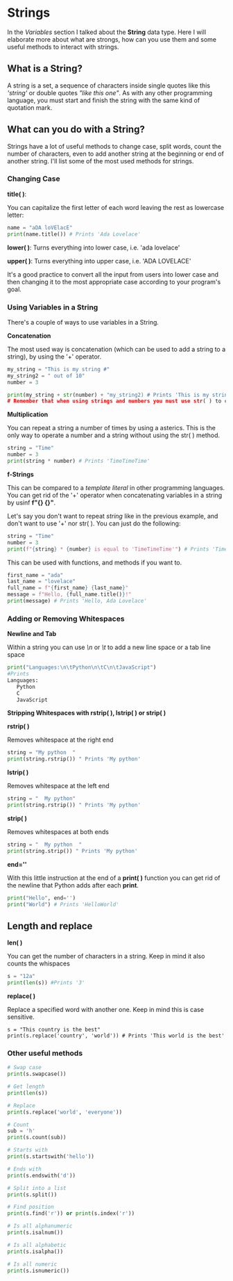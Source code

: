 # Strings

In the *Variables* section I talked about the **String** data type. Here I will elaborate more about what are strongs, how can you use them and some useful methods to interact with strings.

## What is a String?

A string is a set, a sequence of characters inside single quotes like this *'string'* or double quotes *"like this one"*. As with any other programming language, you must start and finish the string with the same kind of quotation mark.

## What can you do with a String?

Strings have a lot of useful methods to change case, split words, count the number of characters, even to add another string at the beginning or end of another string. I'll list some of the most used methods for strings.

### Changing Case 

**title( )**:

You can capitalize the first letter of each word leaving the rest as lowercase letter:

~~~python
name = "aDA loVElacE"
print(name.title()) # Prints 'Ada Lovelace'
~~~

**lower( )**: Turns everything into lower case, i.e. 'ada lovelace'

**upper( )**: Turns everything into upper case, i.e. 'ADA LOVELACE'

It's a good practice to convert all the input from users into lower case and then changing it to the most appropriate case according to your program's goal.

### Using Variables in a String

There's a couple of ways to use variables in a String. 

**Concatenation**

The most used way is concatenation (which can be used to add a string to a string), by using the '+' operator.

~~~python
my_string = "This is my string #"
my_string2 = " out of 10"
number = 3

print(my_string + str(number) + "my_string2) # Prints 'This is my string #3 out of 10'
# Remember that when using strings and numbers you must use str( ) to convert the numerical values into text
~~~

**Multiplication**

You can repeat a string a number of times by using a asterics. This is the only way to operate a number and a string without using the str( ) method.

~~~python
string = "Time"
number = 3
print(string * number) # Prints 'TimeTimeTime'
~~~

**f-Strings**

This can be compared to a *template literal* in other programming languages. You can get rid of the '+' operator when concatenating variables in a string by usinf **f"{} {}"**.

Let's say you don't want to repeat *string* like in the previous example, and don't want to use '+' nor str( ). You can just do the following:

~~~python
string = "Time"
number = 3
print(f"{string} * {number} is equal to 'TimeTimeTime'") # Prints 'Time * 3 is equal to TimeTimeTime'
~~~

This can be used with functions, and methods if you want to.

~~~python 
first_name = "ada"
last_name = "lovelace"
full_name = f"{first_name} {last_name}"
message = f"Hello, {full_name.title()}!"
print(message) # Prints 'Hello, Ada Lovelace'
~~~

### Adding or Removing Whitespaces

**Newline and Tab**

Within a string you can use *\n* or *\t* to add a new line space or a tab line space

~~~python 
print("Languages:\n\tPython\n\tC\n\tJavaScript")
#Prints
Languages:
   Python
   C
   JavaScript 
~~~

**Stripping Whitespaces with rstrip( ), lstrip( ) or strip( )**

**rstrip( )**

Removes whitespace at the right end

~~~python
string = "My python  "
print(string.rstrip()) " Prints 'My python'
~~~

**lstrip( )**

Removes whitespace at the left end

~~~python
string = "  My python"
print(string.rstrip()) " Prints 'My python'
~~~

**strip( )**

Removes whitespaces at both ends

~~~python
string = "  My python  "
print(string.strip()) " Prints 'My python'
~~~

**end=''**

With this little instruction at the end of a **print( )** function you can get rid of the newline that Python adds after each **print**.

~~~python
print("Hello", end='')
print("World") # Prints 'HelloWorld'
~~~

## Length and replace

**len( )**

You can get the number of characters in a string. Keep in mind it also counts the whispaces

~~~python
s = "12a"
print(len(s)) #Prints '3'
~~~

**replace( )**

Replace a specified word with another one. Keep in mind this is case sensitive.

~~~
s = "This country is the best"
print(s.replace('country', 'world')) # Prints 'This world is the best'
~~~

### Other useful methods

~~~python
# Swap case
print(s.swapcase())

# Get length
print(len(s))

# Replace
print(s.replace('world', 'everyone'))

# Count
sub = 'h'
print(s.count(sub))

# Starts with
print(s.startswith('hello'))

# Ends with
print(s.endswith('d'))

# Split into a list
print(s.split())

# Find position
print(s.find('r')) or print(s.index('r'))

# Is all alphanumeric
print(s.isalnum())

# Is all alphabetic
print(s.isalpha())

# Is all numeric
print(s.isnumeric())
~~~

